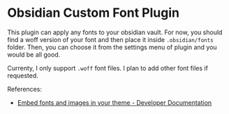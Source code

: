 # Obsidian Custom Font Plugin

This plugin can apply any fonts to your obsidian vault. For now, you should find a woff version of your font and then place it inside `.obsidian/fonts` folder. Then, you can choose it from the settings menu of plugin and you would be all good. 

Currenty, I only support `.woff` font files. I plan to add other font files if requested. 

References:

- [Embed fonts and images in your theme - Developer Documentation](https://docs.obsidian.md/Themes/App+themes/Embed+fonts+and+images+in+your+theme)